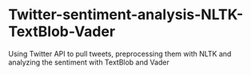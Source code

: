 # Twitter-sentiment-analysis-NLTK-TextBlob-Vader
Using Twitter API to pull tweets, preprocessing them with NLTK and analyzing the sentiment with TextBlob and Vader
